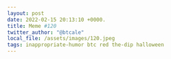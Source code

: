 ```yaml
---
layout: post
date: 2022-02-15 20:13:10 +0000.
title: Meme #120
twitter_author: "@btcale"
local_file: /assets/images/120.jpeg
tags: inappropriate-humor btc red the-dip halloween
---
```

